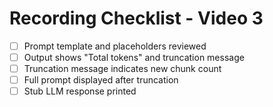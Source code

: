 # Recording Checklist - Video 3

- [ ] Prompt template and placeholders reviewed
- [ ] Output shows "Total tokens" and truncation message
- [ ] Truncation message indicates new chunk count
- [ ] Full prompt displayed after truncation
- [ ] Stub LLM response printed
